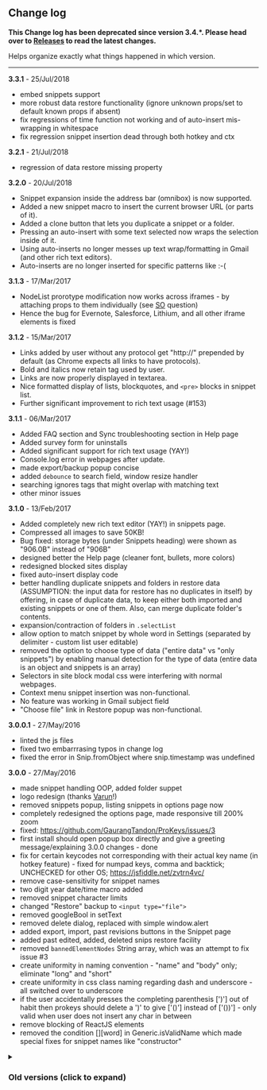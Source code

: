 ## Change log

**This Change log has been deprecated since version 3.4.\*. Please head over to [Releases](https://github.com/GaurangTandon/ProKeys/releases) to read the latest changes.**

Helps organize exactly what things happened in which version.

---

**3.3.1** - 25/Jul/2018

-   embed snippets support
-   more robust data restore functionality (ignore unknown props/set to default known props if absent)
-   fix regressions of time function not working and of auto-insert mis-wrapping in whitespace
-   fix regression snippet insertion dead through both hotkey and ctx

**3.2.1** - 21/Jul/2018

-   regression of data restore missing property

**3.2.0** - 20/Jul/2018

-   Snippet expansion inside the address bar (omnibox) is now supported.
-   Added a new snippet macro to insert the current browser URL (or parts of it).
-   Added a clone button that lets you duplicate a snippet or a folder.
-   Pressing an auto-insert with some text selected now wraps the selection inside of it.
-   Using auto-inserts no longer messes up text wrap/formatting in Gmail (and other rich text editors).
-   Auto-inserts are no longer inserted for specific patterns like :-(

**3.1.3** - 17/Mar/2017

-   NodeList prorotype modification now works across iframes - by attaching props to them individually (see [SO](http://stackoverflow.com/questions/42825990/extending-prototype-of-dom-elements-inside-iframes) question)
-   Hence the bug for Evernote, Salesforce, Lithium, and all other iframe elements is fixed

**3.1.2** - 15/Mar/2017

-   Links added by user without any protocol get "http://" prepended by default (as Chrome expects all links to have protocols).
-   Bold and italics now retain tag used by user.
-   Links are now properly displayed in textarea.
-   Nice formatted display of lists, blockquotes, and `<pre>` blocks in snippet list.
-   Further significant improvement to rich text usage (#153)

**3.1.1** - 06/Mar/2017

-   Added FAQ section and Sync troubleshooting section in Help page
-   Added survey form for uninstalls
-   Added significant support for rich text usage (YAY!)
-   Console.log error in webpages after update.
-   made export/backup popup concise
-   added `debounce` to search field, window resize handler
-   searching ignores tags that might overlap with matching text
-   other minor issues

**3.1.0** - 13/Feb/2017

-   Added completely new rich text editor (YAY!) in snippets page.
-   Compressed all images to save 50KB!
-   Bug fixed: storage bytes (under Snippets heading) were shown as "906.0B" instead of "906B"
-   designed better the Help page (cleaner font, bullets, more colors)
-   redesigned blocked sites display
-   fixed auto-insert display code
-   better handling duplicate snippets and folders in restore data (ASSUMPTION: the input data for restore has no duplicates in itself) by offering, in case of duplicate data, to keep either both imported and existing snippets or one of them. Also, can merge duplicate folder's contents.
-   expansion/contraction of folders in `.selectList`
-   allow option to match snippet by whole word in Settings (separated by delimiter - custom list user editable)
-   removed the option to choose type of data ("entire data" vs "only snippets") by enabling manual detection for the type of data (entire data is an object and snippets is an array)
-   Selectors in site block modal css were interfering with normal webpages.
-   Context menu snippet insertion was non-functional.
-   No feature was working in Gmail subject field
-   "Choose file" link in Restore popup was non-functional.

**3.0.0.1** - 27/May/2016

-   linted the js files
-   fixed two embarrrasing typos in change log
-   fixed the error in Snip.fromObject where snip.timestamp was undefined

**3.0.0** - 27/May/2016

-   made snippet handling OOP, added folder suppet
-   logo redesign (thanks [Varun](https://github.com/iWrote)!)
-   removed snippets popup, listing snippets in options page now
-   completely redesigned the options page, made responsive till 200% zoom
-   fixed: https://github.com/GaurangTandon/ProKeys/issues/3
-   first install should open popup box directly and give a greeting message/explaining 3.0.0 changes - done
-   fix for certain keycodes not corresponding with their actual key name (in hotkey feature) - fixed for numpad keys, comma and backtick; UNCHECKED for other OS; https://jsfiddle.net/zvtrn4vc/
-   remove case-sensitivity for snippet names
-   two digit year date/time macro added
-   removed snippet character limits
-   changed "Restore" backup to `<input type="file">`
-   removed googleBool in setText
-   removed delete dialog, replaced with simple window.alert
-   added export, import, past revisions buttons in the Snippet page
-   added past edited, added, deleted snips restore facility
-   removed `bannedElementNodes` String array, which was an attempt to fix issue #3
-   create uniformity in naming convention - "name" and "body" only; eliminate "long" and "short"
-   create uniformity in css class naming regarding dash and underscore - all switched over to underscore
-   if the user accidentally presses the completing parenthesis [')'] out of habit then prokeys should delete a ')' to give ['()'] instead of ['())'] - only valid when user does not insert any char in between
-   remove blocking of ReactJS elements
-   removed the condition [][word] in Generic.isValidName which made special fixes for snippet names like "constructor"

<details><summary><h3>Old versions (click to expand)</h3></summary><p>
**2.7.0** - 24/01/2015
- block site access in context menu
- insert snippet from context menu
- enabled for wepaste.com
- fixed issue for iframes not being blocked when parent page is blocked
- button/select/etc. element keydown getting delayed due to prokeys interference - bug fixed
- added tabbing in popup.js for dropdown elements for keyboard accessibility
- added info in Help regarding some sites not working

**2.6.2.1** - 30/10/2015

-   fix for single key hotkey not inserting default char when no snippet found

**2.6.2** - 26/10/2015

-   fix for multiline bold elements not working
-   complete change in setup of snippets/placeholder working (for third time ;) but this one is best and final!)

**2.6.1** - 21/10/2015

-   (green) highlight snippet on save, edit to indicate save
-   fix for nested placeholder elements

**2.6.0.1** - 18/10/2015

-   upload zip of compressed files (reduce size to around 42KB :) )
-   refactored popup.js
-   fix for snippets+other features not working in Gmail subject line/to field
-   fix for placeholder feature not working with element nodes (like `<b>%Order%</b>`)
-   debounced both handleKeyPress/Down

**2.6.0** - 06/10/2015

-   shorter image names
-   minified images - saving nearly 10 KB :)
-   fix for [excessive CPU usage issue](https://github.com/GaurangTandon/ProKeys/issues/3)
-   disabled ProKeys for input boxes using ReactJS (they possess `reactid` in `dataset`)
-   refactored detector.js code and others with ESLint
-   fix for bug when pressing hotkey while having some text selected
-   fix for GitHub, JSFiddle, and other sites which use their own editor (CodeMirror, ace, etc. which interferes with ProKeys)

**2.5.4** - 14/08/2015

-   changes in links to the tryit editor in Help section
-   fix super ugly bug of "Search" button in popup

**2.5.3** - 06/07/2015

-   changes to symbol list order (small to large time duration)
-   super bug fix for mathomania!
-   quick bug fixes
-   refactored popup.js code with bling.js
-   help page is now the default page in options.html

**2.5.2** - 05/07/2015

-   support for date and time arithmetic, relative as well as independent
-   organized symbols, variables into a clean table
-   revamped sample snippets shown on first intall
-   introduced TryIt editor in Help page

**2.5.1** - 04/07/2015

-   fixed a strange issue where on empty snippet was initially shown on install

**2.5.0** - 04/07/2015

-   added case-sensitive notice to snippet name
-   Nice notifications for install and update
-   injecting script automatically on install on most webpages
-   sync storage support
-   tab key space support removed for input elements
-   added "MM" symbol for numeric month in date-time macros
-   added “Variables” concept
-   improved restore functionality with descriptive error messages
-   severe code refactoring to show off on GitHub!

**2.4.6** - 03/05/2015

-   removed coloring of counterChecker’s display message (“You have x chars left”)
-   fixed bug of textarea height
-   removed minimum char limits on snip body and name. Increased body max limit to 2000 characters.
-   some code refactoring as well
-   made “date-time-macros sample” snippet more helpful
-   updated Opera 1.2.0 release

**2.4.5.1** - 15/04/2015

-   added support for Evernote beta
-   fixed bytes available link in popup html
-   removed support for password input
-   updated Opera 1.1.0 release

**2.4.5** - 13/04/2015

-   added support for all <input> elements except email/number (because they don’t support caret manipulation)

**2.4.4.1** - 05/04/2015

-   removed console.log’s, which were left erroneously, and were used for development purpose
-   css changes to popup

**2.4.4** - 04/04/2015

-   Facebook Chat, Atlassian (Confluence), Evernote, Mailchimp, Basecamp support added

**2.4.3** - 30/03/2015

-   made popup.html and options.html responsive for 200x zoom and 67% zoom both!
-   fixed the issue of “none currently” showing in character-counterpart pairs
-   fixed site blocker errors
-   fixed issue in backup/restore functionality
-   added support for SalesForce, Slack

**2.4.2** - 12/03/2015

-   fixed silly bugs
-   fixed site blocker not working for gmail
-   compressed manifest.json
-   Opera 1.0.0 release

**2.4.1** - 11/03/2015

-   Added option to change hotkey for snippet substitution
-   added flattr button

**2.4.0** - 05/03/2015

-   date and time macros are here!
-   added one sample snippet for date-time macros
-   added You have used 1860 bytes out of 102,400 bytes; 11 snippets currently notice

**2.3.0** - 09/11/2014

-   Support rich text format (bold, italic, underline)
-   options page improvement
-   changed snippet viewing to down arrow in popup window
-   added helpful sample snippets

**2.2.0** - 01/11/2014

-   Fixed the white space collapse problem, by changing the text nodes to span element nodes and completely revamping the functioning of popup.js due to this
-   Reduced the line-height of the snippet body in popup window

**2.1.0** - 01/10/2014

-   mathomania fixes
-   validation format changed

**2.0.0** - 11/09/2014

-   Mathomania (type and do math)
-   Sync storage
-   Options page responsive (for smaller screens)
-   print a list of snippets/settings
-   backup and restore of settings/snippets
-   accidental shift+space produces space and not snippet or error
-   added window.onerror

    changes preceding this version are just too minor (and bad)
    to be shown;

**1.0.0** - 25/June/2014

-   ProKeys released
    </p></details>
